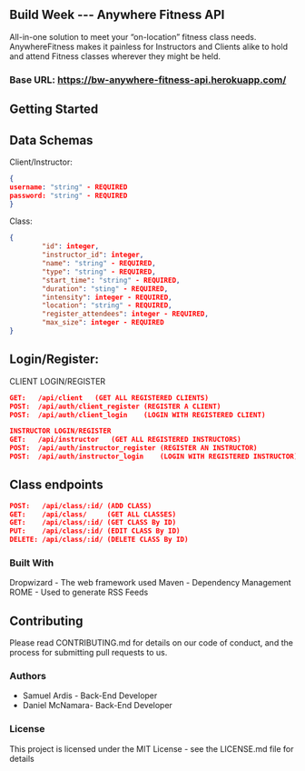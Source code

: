 ## Build Week --- Anywhere Fitness API
All-in-one solution to meet your “on-location” fitness class needs. 
AnywhereFitness makes it painless for Instructors and Clients alike to hold and attend Fitness classes wherever they might be held.

### Base URL: https://bw-anywhere-fitness-api.herokuapp.com/

## Getting Started

## Data Schemas

Client/Instructor:

```json
{ 
username: "string" - REQUIRED 
password: "string" - REQUIRED 
}
```

Class:
```json
{
        "id": integer,
        "instructor_id": integer,
        "name": "string" - REQUIRED,
        "type": "string" - REQUIRED,
        "start_time": "string" - REQUIRED,
        "duration": "sting" - REQUIRED,
        "intensity": integer - REQUIRED,
        "location": "string" - REQUIRED,
        "register_attendees": integer - REQUIRED,
        "max_size": integer - REQUIRED
}
```

## Login/Register:

CLIENT LOGIN/REGISTER
```json
GET:   /api/client   (GET ALL REGISTERED CLIENTS)
POST:  /api/auth/client_register (REGISTER A CLIENT)
POST:  /api/auth/client_login    (LOGIN WITH REGISTERED CLIENT)
```

```json
INSTRUCTOR LOGIN/REGISTER
GET:   /api/instructor   (GET ALL REGISTERED INSTRUCTORS)
POST:  /api/auth/instructor_register (REGISTER AN INSTRUCTOR)
POST:  /api/auth/instructor_login    (LOGIN WITH REGISTERED INSTRUCTOR)
```

## Class endpoints

```json
POST:   /api/class/:id/ (ADD CLASS)
GET:    /api/class/     (GET ALL CLASSES)
GET:    /api/class/:id/ (GET CLASS By ID)
PUT:    /api/class/:id/ (EDIT CLASS By ID)
DELETE: /api/class/:id/ (DELETE CLASS By ID)
```

### Built With
Dropwizard - The web framework used
Maven - Dependency Management
ROME - Used to generate RSS Feeds

## Contributing
Please read CONTRIBUTING.md for details on our code of conduct, and the process for submitting pull requests to us.

### Authors
- Samuel Ardis - Back-End Developer
- Daniel McNamara- Back-End Developer

### License
This project is licensed under the MIT License - see the LICENSE.md file for details

